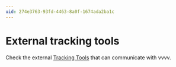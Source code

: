 ```yaml
---
uid: 274e3763-93fd-4463-8a0f-1674ada2ba1c
---
```


# External tracking tools




Check the external [Tracking Tools](xref:dd9d3502-6b19-4cc3-8084-4153676de9d4#tracking-tools) that can communicate with vvvv.  

